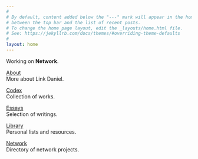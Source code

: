 ```yaml
---
#
# By default, content added below the "---" mark will appear in the home page
# between the top bar and the list of recent posts.
# To change the home page layout, edit the _layouts/home.html file.
# See: https://jekyllrb.com/docs/themes/#overriding-theme-defaults
#
layout: home
---
```


Working on **Network**.

[About](/about)
<br/>
More about Link Daniel.

[Codex](/codex)
<br/>
Collection of works.

[Essays](/essays)
<br/>
Selection of writings.

[Library](/library)
<br/>
Personal lists and resources.

[Network](https://network.com.de)
<br/>
Directory of network projects.

